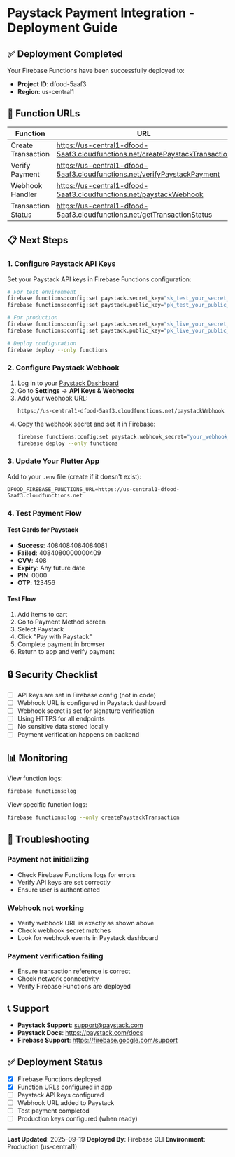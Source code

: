 # Paystack Payment Integration - Deployment Guide

## ✅ Deployment Completed

Your Firebase Functions have been successfully deployed to:
- **Project ID**: dfood-5aaf3
- **Region**: us-central1

## 🔗 Function URLs

| Function | URL |
|----------|-----|
| Create Transaction | https://us-central1-dfood-5aaf3.cloudfunctions.net/createPaystackTransaction |
| Verify Payment | https://us-central1-dfood-5aaf3.cloudfunctions.net/verifyPaystackPayment |
| Webhook Handler | https://us-central1-dfood-5aaf3.cloudfunctions.net/paystackWebhook |
| Transaction Status | https://us-central1-dfood-5aaf3.cloudfunctions.net/getTransactionStatus |

## 📋 Next Steps

### 1. Configure Paystack API Keys

Set your Paystack API keys in Firebase Functions configuration:

```bash
# For test environment
firebase functions:config:set paystack.secret_key="sk_test_your_secret_key"
firebase functions:config:set paystack.public_key="pk_test_your_public_key"

# For production
firebase functions:config:set paystack.secret_key="sk_live_your_secret_key"
firebase functions:config:set paystack.public_key="pk_live_your_public_key"

# Deploy configuration
firebase deploy --only functions
```

### 2. Configure Paystack Webhook

1. Log in to your [Paystack Dashboard](https://dashboard.paystack.com)
2. Go to **Settings** → **API Keys & Webhooks**
3. Add your webhook URL:
   ```
   https://us-central1-dfood-5aaf3.cloudfunctions.net/paystackWebhook
   ```
4. Copy the webhook secret and set it in Firebase:
   ```bash
   firebase functions:config:set paystack.webhook_secret="your_webhook_secret"
   firebase deploy --only functions
   ```

### 3. Update Your Flutter App

Add to your `.env` file (create if it doesn't exist):
```
DFOOD_FIREBASE_FUNCTIONS_URL=https://us-central1-dfood-5aaf3.cloudfunctions.net
```

### 4. Test Payment Flow

#### Test Cards for Paystack
- **Success**: 4084084084084081
- **Failed**: 4084080000000409
- **CVV**: 408
- **Expiry**: Any future date
- **PIN**: 0000
- **OTP**: 123456

#### Test Flow
1. Add items to cart
2. Go to Payment Method screen
3. Select Paystack
4. Click "Pay with Paystack"
5. Complete payment in browser
6. Return to app and verify payment

## 🔒 Security Checklist

- [ ] API keys are set in Firebase config (not in code)
- [ ] Webhook URL is configured in Paystack dashboard
- [ ] Webhook secret is set for signature verification
- [ ] Using HTTPS for all endpoints
- [ ] No sensitive data stored locally
- [ ] Payment verification happens on backend

## 📊 Monitoring

View function logs:
```bash
firebase functions:log
```

View specific function logs:
```bash
firebase functions:log --only createPaystackTransaction
```

## 🚨 Troubleshooting

### Payment not initializing
- Check Firebase Functions logs for errors
- Verify API keys are set correctly
- Ensure user is authenticated

### Webhook not working
- Verify webhook URL is exactly as shown above
- Check webhook secret matches
- Look for webhook events in Paystack dashboard

### Payment verification failing
- Ensure transaction reference is correct
- Check network connectivity
- Verify Firebase Functions are deployed

## 📞 Support

- **Paystack Support**: support@paystack.com
- **Paystack Docs**: https://paystack.com/docs
- **Firebase Support**: https://firebase.google.com/support

## ✅ Deployment Status

- [x] Firebase Functions deployed
- [x] Function URLs configured in app
- [ ] Paystack API keys configured
- [ ] Webhook URL added to Paystack
- [ ] Test payment completed
- [ ] Production keys configured (when ready)

---

**Last Updated**: 2025-09-19
**Deployed By**: Firebase CLI
**Environment**: Production (us-central1)
